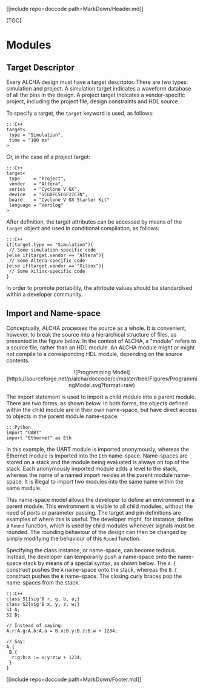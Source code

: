 [[include repo=doccode path=MarkDown/Header.md]]

[TOC]

# Modules
## Target Descriptor
Every ALCHA design must have a target descriptor.  There are two types: simulation and project.  A simulation target indicates a waveform database of all the pins in the design.  A project target indicates a vendor-specific project, including the project file, design constraints and HDL source.

To specify a target, the `target` keyword is used, as follows:

    :::C++
    target<
     type = "Simulation",
     time = "100 ms"
    >

Or, in the case of a project target:

    :::C++
    target<
     type     = "Project",
     vendor   = "Altera",
     series   = "Cyclone V GX",
     device   = "5CGXFC5C6F27C7N",
     board    = "Cyclone V GX Starter Kit"
     language = "Verilog"
    >

After definition, the target attributes can be accessed by means of the `target` object and used in conditional compilation, as follows:

    :::C++
    if(target.type == "Simulation"){
     // Some simulation-specific code
    }else if(target.vendor == "Altera"){
     // Some Altera-specific code
    }else if(target.vendor == "Xilinx"){
     // Some Xilinx-specific code
    }

In order to promote portability, the attribute values should be standardised within a developer community.

## Import and Name-space
Conceptually, ALCHA processes the source as a whole. It is convenient, however, to break the source into a hierarchical structure of files, as presented in the figure below.  In the context of ALCHA, a "module" refers to a source file, rather than an HDL module. An ALCHA module might or might not compile to a corresponding HDL module, depending on the source contents.

<center markdown>![Programming Model](https://sourceforge.net/p/alcha/doccode/ci/master/tree/Figures/ProgrammingModel.svg?format=raw)</center>

The import statement is used to import a child module into a parent module. There are two forms, as shown below. In both forms, the objects defined within the child module are in their own name-space, but have direct access to objects in the parent module name-space.

    :::Python
    import "UART"
    import "Ethernet" as Eth

In this example, the UART module is imported anonymously, whereas the Ethernet module is imported into the `Eth` name-space.  Name-spaces are stored on a stack and the module being evaluated is always on top of the stack. Each anonymously imported module adds a level to the stack, whereas the name of a named import resides in the parent module name-space.  It is illegal to import two modules into the same name within the same module.

This name-space model allows the developer to define an environment in a parent module. This environment is visible to all child modules, without the need of ports or parameter passing. The target and pin definitions are examples of where this is useful. The developer might, for instance, define a `Round` function, which is used by child modules whenever signals must be rounded. The rounding behaviour of the design can then be changed by simply modifying the behaviour of this `Round` function.

Specifying the class instance, or name-space, can become tedious. Instead, the developer can temporarily push a name-space onto the name-space stack by means of a special syntax, as shown below. The `A.{` construct pushes the `A` name-space onto the stack, whereas the `B.{` construct pushes the `B` name-space. The closing curly braces pop the name-spaces from the stack.

    :::C++
    class S1{sig'8 r, g, b, a;}
    class S2{sig'8 x, y, z, w;}
    S1 A;
    S2 B;

    // Instead of saying:
    A.r:A.g:A.b:A.a = B.x:B.y:B.z:B.w + 1234;

    // Say:
    A.{
     B.{
      r:g:b:a := x:y:z:w + 1234;
     }
    }

[[include repo=doccode path=MarkDown/Footer.md]]

